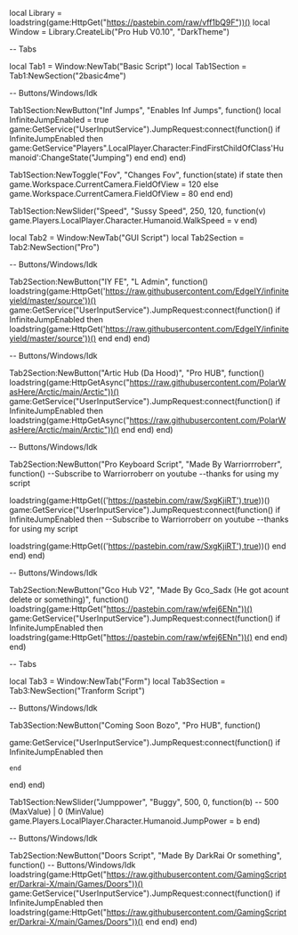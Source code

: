 local Library = loadstring(game:HttpGet("https://pastebin.com/raw/vff1bQ9F"))()
local Window = Library.CreateLib("Pro Hub V0.10", "DarkTheme")

-- Tabs

local Tab1 = Window:NewTab("Basic Script")
local Tab1Section = Tab1:NewSection("2basic4me")

-- Buttons/Windows/Idk

Tab1Section:NewButton("Inf Jumps", "Enables Inf Jumps", function()
    local InfiniteJumpEnabled = true
game:GetService("UserInputService").JumpRequest:connect(function()
	if InfiniteJumpEnabled then
		game:GetService"Players".LocalPlayer.Character:FindFirstChildOfClass'Humanoid':ChangeState("Jumping")
	end
end)
end)

Tab1Section:NewToggle("Fov", "Changes Fov", function(state)
    if state then
        game.Workspace.CurrentCamera.FieldOfView = 120
    else
        game.Workspace.CurrentCamera.FieldOfView = 80
    end
end)

Tab1Section:NewSlider("Speed", "Sussy Speed", 250, 120, function(v)
    game.Players.LocalPlayer.Character.Humanoid.WalkSpeed = v
end)

local Tab2 = Window:NewTab("GUI Script")
local Tab2Section = Tab2:NewSection("Pro")

-- Buttons/Windows/Idk

Tab2Section:NewButton("IY FE", "L Admin", function()
    loadstring(game:HttpGet('https://raw.githubusercontent.com/EdgeIY/infiniteyield/master/source'))()
game:GetService("UserInputService").JumpRequest:connect(function()
	if InfiniteJumpEnabled then
		loadstring(game:HttpGet('https://raw.githubusercontent.com/EdgeIY/infiniteyield/master/source'))()
	end
end)
end)

-- Buttons/Windows/Idk

Tab2Section:NewButton("Artic Hub (Da Hood)", "Pro HUB", function()
    loadstring(game:HttpGetAsync("https://raw.githubusercontent.com/PolarWasHere/Arctic/main/Arctic"))()
game:GetService("UserInputService").JumpRequest:connect(function()
	if InfiniteJumpEnabled then
		loadstring(game:HttpGetAsync("https://raw.githubusercontent.com/PolarWasHere/Arctic/main/Arctic"))()
	end
end)
end)

-- Buttons/Windows/Idk

Tab2Section:NewButton("Pro Keyboard Script", "Made By Warriorrroberr", function()
    --Subscribe to Warriorroberr on youtube
--thanks for using my script

loadstring(game:HttpGet(('https://pastebin.com/raw/SxgKjiRT'),true))()
game:GetService("UserInputService").JumpRequest:connect(function()
	if InfiniteJumpEnabled then
		--Subscribe to Warriorroberr on youtube
--thanks for using my script

loadstring(game:HttpGet(('https://pastebin.com/raw/SxgKjiRT'),true))()
	end
end)
end)

-- Buttons/Windows/Idk

Tab2Section:NewButton("Gco Hub V2", "Made By Gco_Sadx (He got acount delete or something)", function()
    loadstring(game:HttpGet("https://pastebin.com/raw/wfej6ENn"))() 
game:GetService("UserInputService").JumpRequest:connect(function()
	if InfiniteJumpEnabled then
		loadstring(game:HttpGet("https://pastebin.com/raw/wfej6ENn"))() 
	end
end)
end)

-- Tabs

local Tab3 = Window:NewTab("Form")
local Tab3Section = Tab3:NewSection("Tranform Script")

-- Buttons/Windows/Idk

Tab3Section:NewButton("Coming Soon Bozo", "Pro HUB", function()
    
game:GetService("UserInputService").JumpRequest:connect(function()
	if InfiniteJumpEnabled then
		
	end
end)
end)

Tab1Section:NewSlider("Jumppower", "Buggy", 500, 0, function(b) -- 500 (MaxValue) | 0 (MinValue)
    game.Players.LocalPlayer.Character.Humanoid.JumpPower =  b
end)

-- Buttons/Windows/Idk

Tab2Section:NewButton("Doors Script", "Made By DarkRai Or something", function()
    -- Buttons/Windows/Idk
     loadstring(game:HttpGet("https://raw.githubusercontent.com/GamingScripter/Darkrai-X/main/Games/Doors"))()
game:GetService("UserInputService").JumpRequest:connect(function()
	if InfiniteJumpEnabled then
		loadstring(game:HttpGet("https://raw.githubusercontent.com/GamingScripter/Darkrai-X/main/Games/Doors"))()
	end
end)
end)
